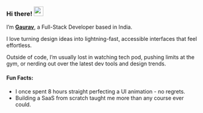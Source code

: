 ### Hi there! <img src="https://emojis.slackmojis.com/emojis/images/1536351075/4594/blob-wave.gif" width="25"/>

I’m [**Gaurav**](https://gauravsingh.co.in/), a Full-Stack Developer based in India.

I love turning design ideas into lightning-fast, accessible interfaces that feel effortless.

Outside of code, I’m usually lost in watching tech pod, pushing limits at the gym, or nerding out over the latest dev tools and design trends.

#### Fun Facts:

* I once spent 8 hours straight perfecting a UI animation - no regrets.
* Building a SaaS from scratch taught me more than any course ever could.
